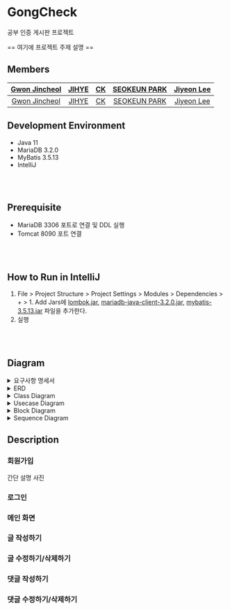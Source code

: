 # GongCheck
공부 인증 게시판 프로젝트

== 여기에 프로젝트 주제 설명 ==


## Members
| [Gwon Jincheol](https://github.com/Jincheol-11)  | [JIHYE](https://github.com/jyeeeh)  | [CK](https://github.com/kidchang93)  | [SEOKEUN PARK](https://github.com/seokeunpark)  | [Jiyeon Lee](https://github.com/thegreatjy)  |
|:------------------:|:----------:|:-------:|:-----------------:|:---------------:|
| [Gwon Jincheol](https://github.com/Jincheol-11)  | [JIHYE](https://github.com/jyeeeh)  | [CK](https://github.com/kidchang93)  | [SEOKEUN PARK](https://github.com/seokeunpark)  | [Jiyeon Lee](https://github.com/thegreatjy)  |


## Development Environment
- Java 11
- MariaDB 3.2.0
- MyBatis 3.5.13
- IntelliJ

<br><br>

## Prerequisite
- MariaDB 3306 포트로 연결 및 DDL 실행
- Tomcat 8090 포트 연결

<br><br>

## How to Run in IntelliJ
1. File > Project Structure > Project Settings > Modules > Dependencies > + > 1. Add Jars에 [lombok.jar](), [mariadb-java-client-3.2.0.jar](), [mybatis-3.5.13.jar]() 파일을 추가한다.
2. 실행

<br><br>

## Diagram

<details>
<summary>요구사항 명세서</summary>
<div markdown="1">       

요구사항 명세서

</div>
</details>

<details>
<summary>ERD</summary>
<div markdown="1">       

erd

</div>
</details>

<details>
<summary>Class Diagram</summary>
<div markdown="1">       

Class Diagram

</div>
</details>

<details>
<summary>Usecase Diagram</summary>
<div markdown="1">       

Usecase Diagram

</div>
</details>

<details>
<summary>Block Diagram</summary>
<div markdown="1">       

Block Diagram

</div>
</details>

<details>
<summary>Sequence Diagram</summary>
<div markdown="1">       

Sequence Diagram

</div>
</details>

## Description
### 회원가입
간단 설명
사진

### 로그인

### 메인 화면

### 글 작성하기

### 글 수정하기/삭제하기

### 댓글 작성하기

### 댓글 수정하기/삭제하기

